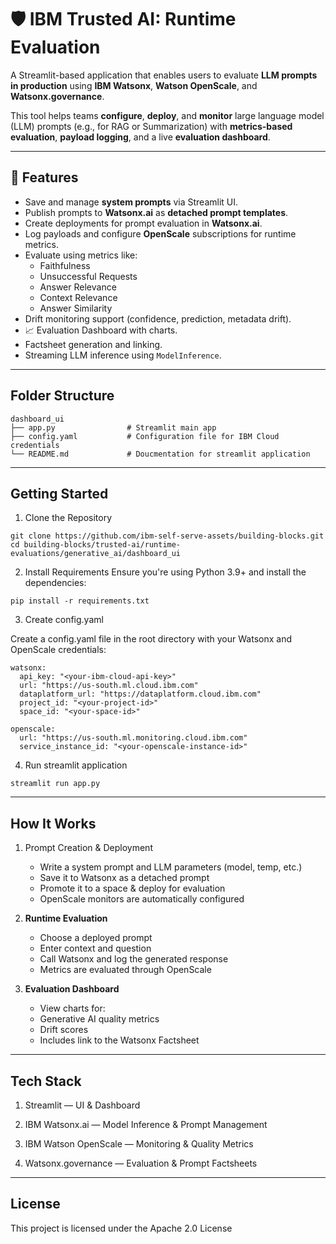 # 🛡️ IBM Trusted AI: Runtime Evaluation

A Streamlit-based application that enables users to evaluate **LLM prompts in production** using **IBM Watsonx**, **Watson OpenScale**, and **Watsonx.governance**. 

This tool helps teams **configure**, **deploy**, and **monitor** large language model (LLM) prompts (e.g., for RAG or Summarization) with **metrics-based evaluation**, **payload logging**, and a live **evaluation dashboard**.

---

## 🔧 Features

- Save and manage **system prompts** via Streamlit UI.
- Publish prompts to **Watsonx.ai** as **detached prompt templates**.
- Create deployments for prompt evaluation in **Watsonx.ai**.
- Log payloads and configure **OpenScale** subscriptions for runtime metrics.
- Evaluate using metrics like:
  - Faithfulness
  - Unsuccessful Requests
  - Answer Relevance
  - Context Relevance
  - Answer Similarity
- Drift monitoring support (confidence, prediction, metadata drift).
- 📈 Evaluation Dashboard with charts.
- Factsheet generation and linking.
- Streaming LLM inference using `ModelInference`.

---

## Folder Structure

```plaintext
dashboard_ui
├── app.py                # Streamlit main app
├── config.yaml           # Configuration file for IBM Cloud credentials
└── README.md             # Doucmentation for streamlit application
```
---

## Getting Started

1. Clone the Repository
```
git clone https://github.com/ibm-self-serve-assets/building-blocks.git
cd building-blocks/trusted-ai/runtime-evaluations/generative_ai/dashboard_ui
```
2. Install Requirements
Ensure you're using Python 3.9+ and install the dependencies:
```
pip install -r requirements.txt
```
3. Create config.yaml

Create a config.yaml file in the root directory with your Watsonx and OpenScale credentials:
```
watsonx:
  api_key: "<your-ibm-cloud-api-key>"
  url: "https://us-south.ml.cloud.ibm.com"
  dataplatform_url: "https://dataplatform.cloud.ibm.com"
  project_id: "<your-project-id>"
  space_id: "<your-space-id>"

openscale:
  url: "https://us-south.ml.monitoring.cloud.ibm.com"
  service_instance_id: "<your-openscale-instance-id>"
```
4. Run streamlit application
```
streamlit run app.py
```
---

## How It Works

1. Prompt Creation & Deployment
   - Write a system prompt and LLM parameters (model, temp, etc.)
   - Save it to Watsonx as a detached prompt
   - Promote it to a space & deploy for evaluation
   - OpenScale monitors are automatically configured

2. **Runtime Evaluation**
   - Choose a deployed prompt
   - Enter context and question
   - Call Watsonx and log the generated response
   - Metrics are evaluated through OpenScale

3. **Evaluation Dashboard**
   - View charts for:
   - Generative AI quality metrics
   - Drift scores
   - Includes link to the Watsonx Factsheet

---

## Tech Stack

1. Streamlit
 — UI & Dashboard

2. IBM Watsonx.ai
 — Model Inference & Prompt Management

3. IBM Watson OpenScale
 — Monitoring & Quality Metrics

4. Watsonx.governance
 — Evaluation & Prompt Factsheets

---

## License

This project is licensed under the Apache 2.0 License


